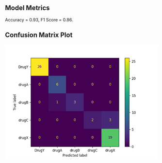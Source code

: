 ## Model Metrics

Accuracy = 0.93, F1 Score = 0.86.
## Confusion Matrix Plot
![Confusion Matrix](./Results/model_results.png)
